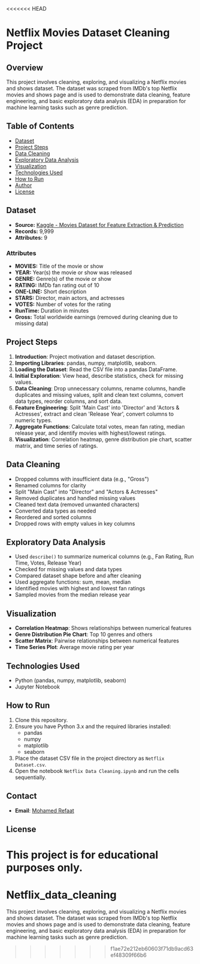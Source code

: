 <<<<<<< HEAD
# Netflix Movies Dataset Cleaning Project

## Overview
This project involves cleaning, exploring, and visualizing a Netflix movies and shows dataset. The dataset was scraped from IMDb's top Netflix movies and shows page and is used to demonstrate data cleaning, feature engineering, and basic exploratory data analysis (EDA) in preparation for machine learning tasks such as genre prediction.

## Table of Contents
- [Dataset](#dataset)
- [Project Steps](#project-steps)
- [Data Cleaning](#data-cleaning)
- [Exploratory Data Analysis](#exploratory-data-analysis)
- [Visualization](#visualization)
- [Technologies Used](#technologies-used)
- [How to Run](#how-to-run)
- [Author](#author)
- [License](#license)

## Dataset
- **Source:** [Kaggle - Movies Dataset for Feature Extraction & Prediction](https://www.kaggle.com/datasets/bharatnatrayn/movies-dataset-for-feature-extracion-prediction?resource=download)
- **Records:** 9,999
- **Attributes:** 9

### Attributes
- **MOVIES:** Title of the movie or show
- **YEAR:** Year(s) the movie or show was released
- **GENRE:** Genre(s) of the movie or show
- **RATING:** IMDb fan rating out of 10
- **ONE-LINE:** Short description
- **STARS:** Director, main actors, and actresses
- **VOTES:** Number of votes for the rating
- **RunTime:** Duration in minutes
- **Gross:** Total worldwide earnings (removed during cleaning due to missing data)

## Project Steps
1. **Introduction**: Project motivation and dataset description.
2. **Importing Libraries**: pandas, numpy, matplotlib, seaborn.
3. **Loading the Dataset**: Read the CSV file into a pandas DataFrame.
4. **Initial Exploration**: View head, describe statistics, check for missing values.
5. **Data Cleaning**: Drop unnecessary columns, rename columns, handle duplicates and missing values, split and clean text columns, convert data types, reorder columns, and sort data.
6. **Feature Engineering**: Split 'Main Cast' into 'Director' and 'Actors & Actresses', extract and clean 'Release Year', convert columns to numeric types.
7. **Aggregate Functions**: Calculate total votes, mean fan rating, median release year, and identify movies with highest/lowest ratings.
8. **Visualization**: Correlation heatmap, genre distribution pie chart, scatter matrix, and time series of ratings.

## Data Cleaning
- Dropped columns with insufficient data (e.g., "Gross")
- Renamed columns for clarity
- Split "Main Cast" into "Director" and "Actors & Actresses"
- Removed duplicates and handled missing values
- Cleaned text data (removed unwanted characters)
- Converted data types as needed
- Reordered and sorted columns
- Dropped rows with empty values in key columns

## Exploratory Data Analysis
- Used `describe()` to summarize numerical columns (e.g., Fan Rating, Run Time, Votes, Release Year)
- Checked for missing values and data types
- Compared dataset shape before and after cleaning
- Used aggregate functions: sum, mean, median
- Identified movies with highest and lowest fan ratings
- Sampled movies from the median release year

## Visualization
- **Correlation Heatmap**: Shows relationships between numerical features
- **Genre Distribution Pie Chart**: Top 10 genres and others
- **Scatter Matrix**: Pairwise relationships between numerical features
- **Time Series Plot**: Average movie rating per year

## Technologies Used
- Python (pandas, numpy, matplotlib, seaborn)
- Jupyter Notebook

## How to Run
1. Clone this repository.
2. Ensure you have Python 3.x and the required libraries installed:
   - pandas
   - numpy
   - matplotlib
   - seaborn
3. Place the dataset CSV file in the project directory as `Netflix Dataset.csv`.
4. Open the notebook `Netflix Data Cleaning.ipynb` and run the cells sequentially.

## Contact
- **Email**: [Mohamed Refaat](mailto:morefaat356@gmail.com)

## License
This project is for educational purposes only.
=======
# Netflix_data_cleaning
This project involves cleaning, exploring, and visualizing a Netflix movies and shows dataset. The dataset was scraped from IMDb's top Netflix movies and shows page and is used to demonstrate data cleaning, feature engineering, and basic exploratory data analysis (EDA) in preparation for machine learning tasks such as genre prediction.
>>>>>>> f1ae72e212eb60603f71db9acd63ef48309f66b6

